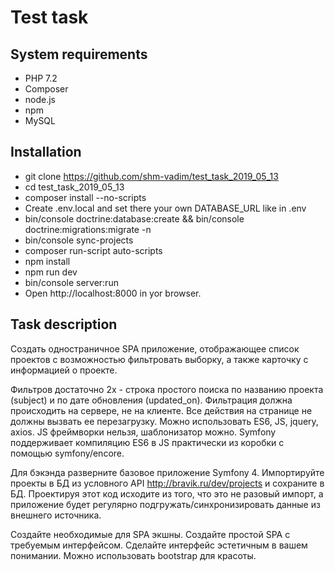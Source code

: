 Test task
===============


System requirements
----------------

- PHP 7.2
- Composer
- node.js
- npm
- MySQL

Installation
----------------

- git clone https://github.com/shm-vadim/test_task_2019_05_13
- cd test_task_2019_05_13
- composer install --no-scripts
- Create .env.local and set there your own DATABASE_URL like in .env
- bin/console doctrine:database:create && bin/console doctrine:migrations:migrate -n
- bin/console sync-projects
- composer run-script auto-scripts
- npm install
- npm run dev
- bin/console server:run
- Open http://localhost:8000 in yor browser.

Task description
----------------

Создать одностраничное SPA приложение, отображающее список проектов с возможностью фильтровать выборку, а также  карточку с информацией о проекте. 

Фильтров достаточно 2х - строка простого поиска по названию проекта (subject) и по дате обновления (updated_on). 
Фильтрация должна происходить на сервере, не на клиенте. Все действия на странице не должны вызвать ее перезагрузку. 
Можно использовать ES6, JS, jquery, axios. JS фреймворки нельзя, шаблонизатор можно. 
Symfony поддерживает компиляцию ES6 в JS практически из коробки с помощью symfony/encore. 

Для бэкэнда разверните базовое приложение Symfony 4. 
Импортируйте  проекты в БД из условного API http://bravik.ru/dev/projects и сохраните в БД. 
Проектируя этот код исходите из того, что это не разовый импорт, а приложение будет регулярно подгружать/синхронизировать данные из внешнего источника.

Создайте необходимые для SPA экшны.
Создайте простой SPA с требуемым интерфейсом. Сделайте интерфейс эстетичным в вашем понимании. Можно использовать bootstrap для красоты. 
